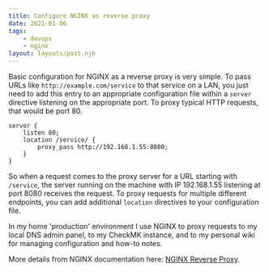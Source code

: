 ```yaml
---
title: Configure NGINX as reverse proxy
date: 2021-01-06
tags:
    - devops
    - nginx
layout: layouts/post.njk
---
```

Basic configuration for NGINX as a reverse proxy is very simple. To pass URLs like `http://example.com/service` to that service on a LAN, you just need to add this entry to an appropriate configuration file within a `server` directive listening on the appropriate port. To proxy typical HTTP requests, that would be port 80.

```
server {
    listen 80;
    location /service/ {
        proxy_pass http://192.168.1.55:8080; 
    }
}
```

So when a request comes to the proxy server for a URL starting with `/service`, the server running on the machine with IP 192.168.1.55 listening at port 8080 receives the request. To proxy requests for multiple different endpoints, you can add additional `location` directives to your configuration file.

In my home 'production' environment I use NGINX to proxy requests to my local DNS admin panel, to my CheckMK instance, and to my personal wiki for managing configuration and how-to notes.

More details from NGINX documentation here: [NGINX Reverse Proxy](https://docs.nginx.com/nginx/admin-guide/web-server/reverse-proxy/).
